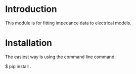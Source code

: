 Introduction
============

This module is for fitting impedance data to electrical models.


Installation
============

The easiest way is using the command line command:

   $ pip install .
   
   
